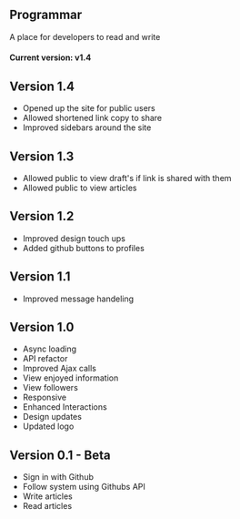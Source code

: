 ## Programmar
A place for developers to read and write

#### Current version: v1.4

Version 1.4
---------------------
- Opened up the site for public users
- Allowed shortened link copy to share
- Improved sidebars around the site

Version 1.3
---------------------
- Allowed public to view draft's if link is shared with them
- Allowed public to view articles

Version 1.2
---------------------
- Improved design touch ups
- Added github buttons to profiles

Version 1.1
---------------------
- Improved message handeling

Version 1.0
---------------------
- Async loading
- API refactor
- Improved Ajax calls
- View enjoyed information
- View followers
- Responsive
- Enhanced Interactions
- Design updates
- Updated logo


Version 0.1 - Beta
---------------------
- Sign in with Github
- Follow system using Githubs API
- Write articles
- Read articles
